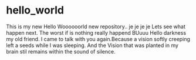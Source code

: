 # hello_world
This is my new Hello Woooooorld new repository.. je je je je Lets see what happen next. The worst if is nothing really happend BUuuu
Hello darkness my old friend. I came to talk with you again.Because a vision softly creeping left a seeds while I was sleeping.
And the Vision that was planted in my brain stil remains within the sound of silence.
